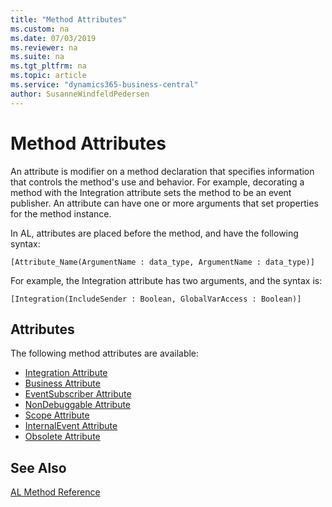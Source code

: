 ```yaml
---
title: "Method Attributes"
ms.custom: na
ms.date: 07/03/2019
ms.reviewer: na
ms.suite: na
ms.tgt_pltfrm: na
ms.topic: article
ms.service: "dynamics365-business-central"
author: SusanneWindfeldPedersen
---
```


# Method Attributes
An attribute is modifier on a method declaration that specifies information that controls the method's use and behavior. For example, decorating a method with the Integration attribute sets the method to be an event publisher. An attribute can have one or more arguments that set properties for the method instance.

In AL, attributes are placed before the method, and have the following syntax:

```
[Attribute_Name(ArgumentName : data_type, ArgumentName : data_type)]
```

For example, the Integration attribute has two arguments, and the syntax is:

```  
[Integration(IncludeSender : Boolean, GlobalVarAccess : Boolean)]
```    

## Attributes  
The following method attributes are available:

- [Integration Attribute](devenv-integration-attribute.md)  
- [Business Attribute](devenv-business-attribute.md)  
- [EventSubscriber Attribute](devenv-eventsubscriber-attribute.md)  
- [NonDebuggable Attribute](devenv-nondebuggable-attribute.md)  
- [Scope Attribute](devenv-scope-attribute.md)
- [InternalEvent Attribute](devenv-internal-attribute.md)  
- [Obsolete Attribute](devenv-obsolete-attribute.md)

<!--Links [UpgradePerCompany](devenv-upgradepercompany-attribute.md)

[UpgradePerDatabase](devenv-upgradeperdatabase-attribute.md) -->

## See Also   
[AL Method Reference](devenv-al-method-reference.md)  
